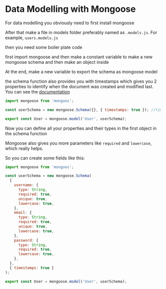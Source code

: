 # Data Modelling with Mongoose

For data modelling you obviously need to first install mongoose

After that make a file in models folder preferably named as `.models.js`. For example, `users.models.js`

then you need some boiler plate code

first import mongoose and then make a constant variable to make a new mongoose schema and then make an object inside

At the end, make a new variable to export the schema as mongoose model

the schema function also provides you with timestamps which gives you 2 properties to identify when the document was created and modified last. You can see the [documentation](https://mongoosejs.com/docs/timestamps.html)

```js
import mongoose from 'mongoos';

const userSchema = new mongoose.Schema({}, { timestamps: true }); //timestamps

export const User = mongoose.model('User', userSchema);
```

Now you can define all your properties and their types in the first object in the schema function

Mongoose also gives you more parameters like `required` and `lowercase`, which really helps.

So you can create some fields like this:

```js
import mongoose from 'mongoos';

const userSchema = new mongoose.Schema(
  {
    username: {
      type: String,
      required: true,
      unique: true,
      lowercase: true,
    },
    email: {
      type: String,
      required: true,
      unique: true,
      lowercase: true,
    },
    password: {
      type: String,
      required: true,
      lowercase: true,
    },
  },
  { timestamps: true }
);

export const User = mongoose.model('User', userSchema);
```

